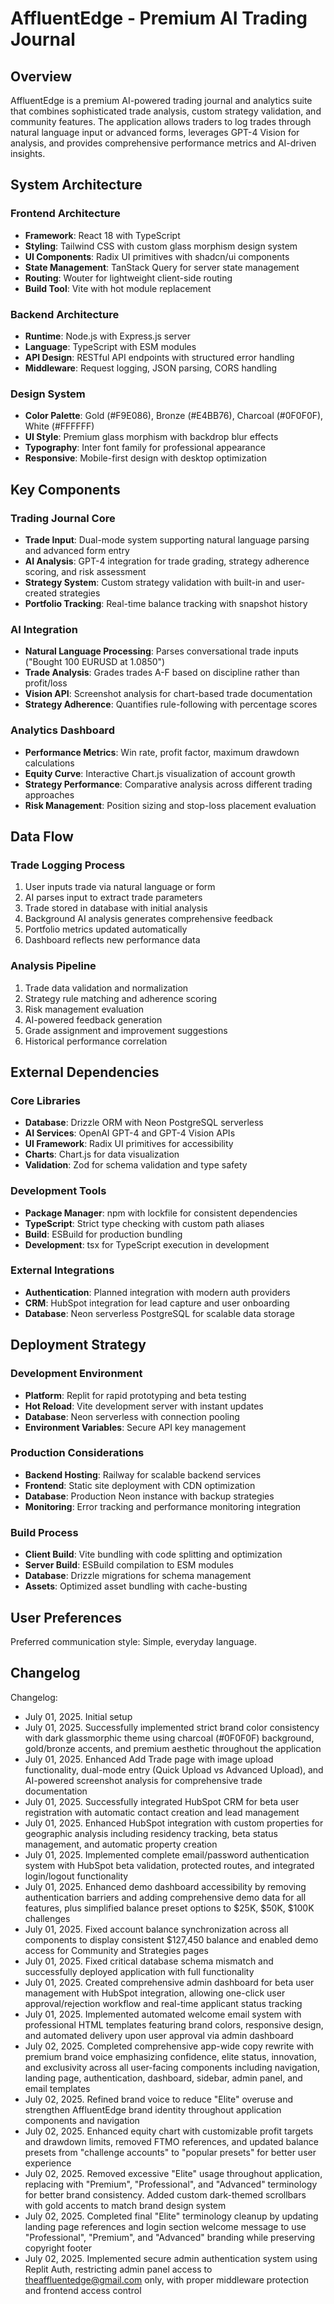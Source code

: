 # AffluentEdge - Premium AI Trading Journal

## Overview

AffluentEdge is a premium AI-powered trading journal and analytics suite that combines sophisticated trade analysis, custom strategy validation, and community features. The application allows traders to log trades through natural language input or advanced forms, leverages GPT-4 Vision for analysis, and provides comprehensive performance metrics and AI-driven insights.

## System Architecture

### Frontend Architecture
- **Framework**: React 18 with TypeScript
- **Styling**: Tailwind CSS with custom glass morphism design system
- **UI Components**: Radix UI primitives with shadcn/ui components
- **State Management**: TanStack Query for server state management
- **Routing**: Wouter for lightweight client-side routing
- **Build Tool**: Vite with hot module replacement

### Backend Architecture
- **Runtime**: Node.js with Express.js server
- **Language**: TypeScript with ESM modules
- **API Design**: RESTful API endpoints with structured error handling
- **Middleware**: Request logging, JSON parsing, CORS handling

### Design System
- **Color Palette**: Gold (#F9E086), Bronze (#E4BB76), Charcoal (#0F0F0F), White (#FFFFFF)
- **UI Style**: Premium glass morphism with backdrop blur effects
- **Typography**: Inter font family for professional appearance
- **Responsive**: Mobile-first design with desktop optimization

## Key Components

### Trading Journal Core
- **Trade Input**: Dual-mode system supporting natural language parsing and advanced form entry
- **AI Analysis**: GPT-4 integration for trade grading, strategy adherence scoring, and risk assessment
- **Strategy System**: Custom strategy validation with built-in and user-created strategies
- **Portfolio Tracking**: Real-time balance tracking with snapshot history

### AI Integration
- **Natural Language Processing**: Parses conversational trade inputs ("Bought 100 EURUSD at 1.0850")
- **Trade Analysis**: Grades trades A-F based on discipline rather than profit/loss
- **Vision API**: Screenshot analysis for chart-based trade documentation
- **Strategy Adherence**: Quantifies rule-following with percentage scores

### Analytics Dashboard
- **Performance Metrics**: Win rate, profit factor, maximum drawdown calculations
- **Equity Curve**: Interactive Chart.js visualization of account growth
- **Strategy Performance**: Comparative analysis across different trading approaches
- **Risk Management**: Position sizing and stop-loss placement evaluation

## Data Flow

### Trade Logging Process
1. User inputs trade via natural language or form
2. AI parses input to extract trade parameters
3. Trade stored in database with initial analysis
4. Background AI analysis generates comprehensive feedback
5. Portfolio metrics updated automatically
6. Dashboard reflects new performance data

### Analysis Pipeline
1. Trade data validation and normalization
2. Strategy rule matching and adherence scoring
3. Risk management evaluation
4. AI-powered feedback generation
5. Grade assignment and improvement suggestions
6. Historical performance correlation

## External Dependencies

### Core Libraries
- **Database**: Drizzle ORM with Neon PostgreSQL serverless
- **AI Services**: OpenAI GPT-4 and GPT-4 Vision APIs
- **UI Framework**: Radix UI primitives for accessibility
- **Charts**: Chart.js for data visualization
- **Validation**: Zod for schema validation and type safety

### Development Tools
- **Package Manager**: npm with lockfile for consistent dependencies
- **TypeScript**: Strict type checking with custom path aliases
- **Build**: ESBuild for production bundling
- **Development**: tsx for TypeScript execution in development

### External Integrations
- **Authentication**: Planned integration with modern auth providers
- **CRM**: HubSpot integration for lead capture and user onboarding
- **Database**: Neon serverless PostgreSQL for scalable data storage

## Deployment Strategy

### Development Environment
- **Platform**: Replit for rapid prototyping and beta testing
- **Hot Reload**: Vite development server with instant updates
- **Database**: Neon serverless with connection pooling
- **Environment Variables**: Secure API key management

### Production Considerations
- **Backend Hosting**: Railway for scalable backend services
- **Frontend**: Static site deployment with CDN optimization
- **Database**: Production Neon instance with backup strategies
- **Monitoring**: Error tracking and performance monitoring integration

### Build Process
- **Client Build**: Vite bundling with code splitting and optimization
- **Server Build**: ESBuild compilation to ESM modules
- **Database**: Drizzle migrations for schema management
- **Assets**: Optimized asset bundling with cache-busting

## User Preferences

Preferred communication style: Simple, everyday language.

## Changelog

Changelog:
- July 01, 2025. Initial setup
- July 01, 2025. Successfully implemented strict brand color consistency with dark glassmorphic theme using charcoal (#0F0F0F) background, gold/bronze accents, and premium aesthetic throughout the application
- July 01, 2025. Enhanced Add Trade page with image upload functionality, dual-mode entry (Quick Upload vs Advanced Upload), and AI-powered screenshot analysis for comprehensive trade documentation
- July 01, 2025. Successfully integrated HubSpot CRM for beta user registration with automatic contact creation and lead management
- July 01, 2025. Enhanced HubSpot integration with custom properties for geographic analysis including residency tracking, beta status management, and automatic property creation
- July 01, 2025. Implemented complete email/password authentication system with HubSpot beta validation, protected routes, and integrated login/logout functionality
- July 01, 2025. Enhanced demo dashboard accessibility by removing authentication barriers and adding comprehensive demo data for all features, plus simplified balance preset options to $25K, $50K, $100K challenges
- July 01, 2025. Fixed account balance synchronization across all components to display consistent $127,450 balance and enabled demo access for Community and Strategies pages
- July 01, 2025. Fixed critical database schema mismatch and successfully deployed application with full functionality
- July 01, 2025. Created comprehensive admin dashboard for beta user management with HubSpot integration, allowing one-click user approval/rejection workflow and real-time applicant status tracking
- July 01, 2025. Implemented automated welcome email system with professional HTML templates featuring brand colors, responsive design, and automated delivery upon user approval via admin dashboard
- July 02, 2025. Completed comprehensive app-wide copy rewrite with premium brand voice emphasizing confidence, elite status, innovation, and exclusivity across all user-facing components including navigation, landing page, authentication, dashboard, sidebar, admin panel, and email templates
- July 02, 2025. Refined brand voice to reduce "Elite" overuse and strengthen AffluentEdge brand identity throughout application components and navigation
- July 02, 2025. Enhanced equity chart with customizable profit targets and drawdown limits, removed FTMO references, and updated balance presets from "challenge accounts" to "popular presets" for better user experience
- July 02, 2025. Removed excessive "Elite" usage throughout application, replacing with "Premium", "Professional", and "Advanced" terminology for better brand consistency. Added custom dark-themed scrollbars with gold accents to match brand design system
- July 02, 2025. Completed final "Elite" terminology cleanup by updating landing page references and login section welcome message to use "Professional", "Premium", and "Advanced" branding while preserving copyright footer
- July 02, 2025. Implemented secure admin authentication system using Replit Auth, restricting admin panel access to theaffluentedge@gmail.com only, with proper middleware protection and frontend access control